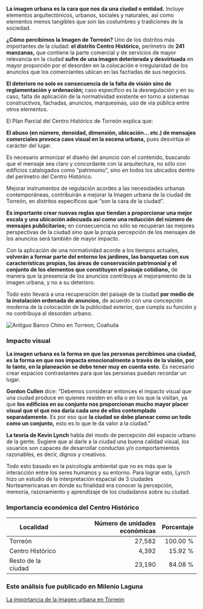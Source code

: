 
**La imagen urbana es la cara que nos da una ciudad o entidad.** Incluye elementos arquitectónicos, urbanos, sociales y naturales, así como elementos menos tangibles que son las costumbres y tradiciones de la sociedad.

**¿Cómo percibimos la Imagen de Torreón?** Uno de los distritos más importantes de la ciudad: **el distrito Centro Histórico,** perímetro de **241 manzanas,** que contiene la parte comercial y de servicios de mayor relevancia en la ciudad **sufre de una imagen deteriorada y desvirtuada** en mayor proporción por el desorden en la colocación e irregularidad de los anuncios que los comerciantes ubican en las fachadas de sus negocios.

**El deterioro no solo es consecuencia de la falta de visión sino de reglamentación y ordenación;** caso específico es la desregulación y en su caso, falta de aplicación de la normatividad existente en torno a sistemas constructivos, fachadas, anuncios, marquesinas, uso de vía pública entre otros elementos.

El Plan Parcial del Centro Histórico de Torreón explica que:

**El abuso (en número, densidad, dimensión, ubicación... etc.) de mensajes comerciales provoca caos visual en la escena urbana,** pues desvirtúa el carácter del lugar.

Es necesario armonizar el diseño del anuncio con el contenido, buscando que el mensaje sea claro y concordante con la arquitectura, no sólo con edificios catalogados como “patrimonio”, sino en todos los ubicados dentro del perímetro del Centro Histórico.

Mejorar instrumentos de regulación acordes a las necesidades urbanas contemporáneas, contribuirán a mejorar la Imagen urbana de la ciudad de Torreón, en distritos específicos que “son la cara de la ciudad”.

**Es importante crear nuevas reglas que tiendan a proporcionar una mejor escala y una ubicación adecuada así como una reducción del número de mensajes publicitarios;** en consecuencia no sólo se recuperan las mejores perspectivas de la ciudad sino que la propia percepción de los mensajes de los anuncios será también de mayor impacto.

Con la aplicación de una normatividad acorde a los tiempos actuales, **volverán a formar parte del entorno los jardines, las banquetas con sus características propias, las áreas de conservación patrimonial y el conjunto de los elementos que constituyen el paisaje cotidiano,** de manera que la presencia de los anuncios contribuya al mejoramiento de la imagen urbana, y no a su deterioro.

Todo esto llevará a una recuperación del paisaje de la ciudad **por medio de la instalación ordenada de anuncios,** de acuerdo con una concepción moderna de la colocación de la publicidad exterior, que cumpla su función y no contribuya al desorden urbano.

<img class="img-responsive" src="la-importancia-de-la-imagen-urbana-en-torreon/antiguo-banco-chino-torreon-coahuila.jpg" alt="Antiguo Banco Chino en Torreon, Coahuila">

### Impacto visual

**La imagen urbana es la forma en que las personas percibimos una ciudad, es la forma en que nos impacta emocionalmente a través de la visión, por lo tanto, en la planeación se debe tener muy en cuenta esto.** Es necesario crear espacios contrastantes para que las personas puedan recordar un lugar.

**Gordon Cullen** dice: “Debemos considerar entonces el impacto visual que una ciudad produce en quienes residen en ella o en los que la visitan, ya que **los edificios en su conjunto nos proporcionan mucho mayor placer visual que el que nos daría cada uno de ellos contemplado separadamente.** Es por eso que **la ciudad se debe planear como un todo como un conjunto,** esto es lo que le da valor a la ciudad.”

**La teoría de Kevin Lynch** habla del modo de percepción del espacio urbano de la gente. Sugiere que al darle a la ciudad una buena calidad visual, los usuarios son capaces de desarrollar conductas y/o comportamientos razonables, es decir, dignos y creativos.

Todo esto basado en la psicología ambiental que no es más que la interacción entre los seres humanos y su entorno. Para lograr esto, Lynch hizo un estudio de la interpretación espacial de 3 ciudades Norteamericanas en donde su finalidad era conocer la percepción, memoria, razonamiento y aprendizaje de los ciudadanos sobre su ciudad.

### Importancia económica del Centro Histórico

Localidad          | Número de unidades económicas | Porcentaje
-------------------|------------------------------:|-----------:
Torreón            |                        27,582 |   100.00 %
Centro Histórico   |                         4,392 |    15.92 %
Resto de la ciudad |                        23,190 |    84.08 %

### Este análisis fue publicado en Milenio Laguna

[La importancia de la imagen urbana en Torreón](http://www.milenio.com/region/nuestra_metropoli_desde_el_implan-implan_torreon-imagen_urbana_torreon-milenio_0_893910629.html)

